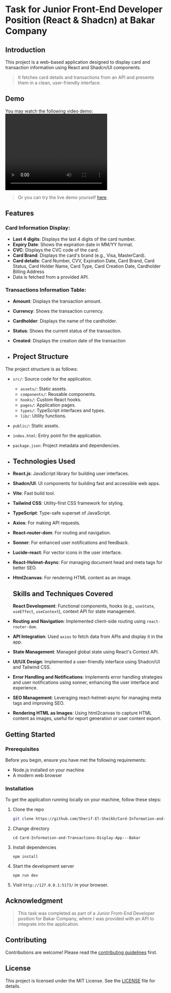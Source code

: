 # Task for Junior Front-End Developer Position (React & Shadcn) at Bakar Company

## Introduction
This project is a web-based application designed to display card and transaction information using React and Shadcn/UI components.
>It fetches card details and transactions from an API and presents them in a clean, user-friendly interface.

## Demo
You may watch the following video demo:
<video width="320" height="240" controls>
  <source src="/assets/videos/your_video.mp4" type="video/mp4">
  Your browser does not support the video tag.
</video>

> Or you can try the live demo yourself [here]().


## Features

### Card Information Display:
- **Last 4 digits**: Displays the last 4 digits of the card number.
- **Expiry Date**: Shows the expiration date in MM/YY format.
- **CVC**: Displays the CVC code of the card.
- **Card Brand**: Displays the card's brand (e.g., Visa, MasterCard).
- **Card details**: Card Number, CVV, Expiration Date, Card Brand, Card Status, Card Holder Name, Card Type, Card Creation Date, Cardholder Billing Address 
-  Data is fetched from a provided API.

### Transactions Information Table:
- **Amount**: Displays the transaction amount.
- **Currency**: Shows the transaction currency.
- **Cardholder**: Displays the name of the cardholder.
- **Status**: Shows the current status of the transaction.
- **Created**: Displays the creation date of the transaction

- ## Project Structure

The project structure is as follows:

- `src/`: Source code for the application.
  - `assets/`: Static assets.
  - `components/`: Reusable components.
  - `hooks/`: Custom React hooks.
  - `pages/`: Application pages.
  - `types/`: TypeScript interfaces and types.
  - `lib/`: Utility functions.
- `public/`: Static assets.
- `index.html`: Entry point for the application.
- `package.json`: Project metadata and dependencies.

- ## Technologies Used
- **React.js**: JavaScript library for building user interfaces.
- **Shadcn/UI**: UI components for building fast and accessible web apps.
- **Vite**: Fast build tool.
- **Tailwind CSS**: Utility-first CSS framework for styling.
- **TypeScript**: Type-safe superset of JavaScript.
- **Axios**: For making API requests.
- **React-router-dom**: For routing and navigation.
- **Sonner**: For enhanced user notifications and feedback.
- **Lucide-react**: For vector icons in the user interface.
- **React-Helmet-Async**: For managing document head and meta tags for better SEO.
- **Html2canvas**: For rendering HTML content as an image.

  ## Skills and Techniques Covered
  **React Development**: Functional components, hooks (e.g., `useState`, `useEffect`, `useContext`), context API for state management.
- **Routing and Navigation**: Implemented client-side routing using `react-router-dom`.
- **API Integration**: Used `axios` to fetch data from APIs and display it in the app.
- **State Management**: Managed global state using React's Context API.
- **UI/UX Design**: Implemented a user-friendly interface using Shadcn/UI and Tailwind CSS.
- **Error Handling and Notifications**: Implements error handling strategies and user notifications using sonner, enhancing the user interface and experience.
- **SEO Management**: Leveraging react-helmet-async for managing meta tags and improving SEO.
- **Rendering HTML as Images**: Using html2canvas to capture HTML content as images, useful for report generation or user content export.

## Getting Started

### Prerequisites

Before you begin, ensure you have met the following requirements:

- Node.js installed on your machine
- A modern web browser

### Installation

To get the application running locally on your machine, follow these steps:

1. Clone the repo

   ```sh
   git clone https://github.com/Sherif-El-Sheikh/Card-Information-and-Transactions-Display-App---Bakar
   ```

2. Change directory

   ```shell
   cd Card-Information-and-Transactions-Display-App---Bakar
   ```

3. Install dependencies

   ```shell
   npm install
   ```

4. Start the development server

   ```shell
   npm run dev
   ```

5. Visit `http://127.0.0.1:5173/` in your browser.

## Acknowledgment

> This task was completed as part of a Junior Front-End Developer position for Bakar Company, where I was provided with an API to integrate into the application.

## Contributing

Contributions are welcome! Please read the [contributing guidelines](CONTRIBUTING.md) first.

## License

This project is licensed under the MIT License. See the [LICENSE](LICENSE.md) file for details.
